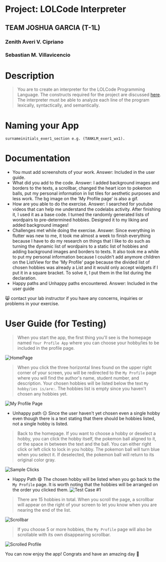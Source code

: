 # Project: LOLCode Interpreter
## TEAM JOSHUA GARCIA (T-1L)
### Zenith Averi V. Cipriano
### Sebastian M. Villavicencio

# Description
> You are to create an interpreter for the LOLCode Programming Language. The constructs required for the project are discussed [here](https://drive.google.com/file/d/1ooCMhXHBoz_SRve0uTH5VF4Y94habUld/view). The interpreter must be able to analyze each line of the program lexically, syntactically, and semantically.

# Naming your App
```
surnameinitials_exer1_section e.g. (TANKLM_exer1_wx1).
```

# Documentation
- You must add screenshots of your work.
    Answer: Included in the user guide.
- What did you add to the code.
    Answer: I added background images and borders to the texts, a scrollbar, changed the heart icon to pokemon balls, put my personal information in list tiles for aesthetic purposes and less work. The bg image on the 'My Profile page' is also a gif.
- How are you able to do the exercise.
    Answer: I searched for youtube videos that can help me understand the codelabs activity. After finishing it, I used it as a base code. I turned the randomly generated lists of wordpairs to pre-determined hobbies. Designed it to my liking and added background images!
- Challenges met while doing the exercise.
    Answer: Since everything in flutter was new to me, it took me almost a week to finish everything because I have to do my research on things that I like to do such as turning the dynamic list of wordpairs to a static list of hobbies and adding background images and borders to texts. It also took me a while to put my personal information because I couldn't add anymore children on the ListView for the 'My Profile' page because the divided list of chosen hobbies was already a List and it would only accept widgets if I put it in a square bracket. To solve it, I put them in the list during the declaration.
- Happy paths and Unhappy paths encountered.
    Answer: Included in the user guide

:smile_cat: contact your lab instructor if you have any concerns, inquiries or problems in your exercise.

# User Guide (for Testing)
> When you start the app, the first thing you'll see is the homepage named `Your Profile App` where you can choose your hobby/ies to be included in the profile page.

![HomePage](img/home.png)

> When you click the three horizontal lines found on the upper right corner of your screen, you will be redirected to the `My Profile` page where you will find the author's name, student number, and description. Your chosen hobbies will be listed below the text `My hobby/ies is/are:`. The hobbies list is empty since you haven't chosen any hobbies yet. 

![My Profile Page](img/profile.png)

- Unhappy path :expressionless: Since the user haven't yet chosen even a single hobby even though there is a text stating that there should be hobbies listed, not a single hobby is listed.

> Back to the homepage. If you want to choose a hobby or deselect a hobby, you can click the hobby itself, the pokemon ball aligned to it, or the space in between the text and the ball. You can either right click or left click to lock in you hobby. The pokemon ball will turn blue when you select it. If deselected, the pokemon ball will return to its original color gray.

![Sample Clicks](img/choose.png)

- Happy Path :smile: The chosen hobby will be listed when you go back to the `My Profile` page. It is worth noting that the hobbies will be arranged on the order you clicked them. 
![Test Case #1](img/test1.png)

> There are 15 hobbies in total. When you scroll the page, a scrollbar will appear on the right of your screen to let you know when you are nearing the end of the list.

![Scrollbar](img/scrollbar.png)

> If you choose 5 or more hobbies, the `My Profile` page will also be scrollable with its own disappearing scrollbar.

![Scrolled Profile](img/more.png)

You can now enjoy the app! Congrats and have an amazing day :smiling_face_with_three_hearts: 